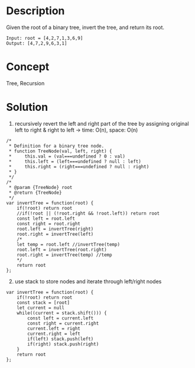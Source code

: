 # Description
Given the root of a binary tree, invert the tree, and return its root.
```
Input: root = [4,2,7,1,3,6,9]
Output: [4,7,2,9,6,3,1]
```
# Concept
Tree, Recursion
# Solution
1. recursively revert the left and right part of the tree by assigning original left to right & right to left -> time: O(n), space: O(n)
```
/*
 * Definition for a binary tree node.
 * function TreeNode(val, left, right) {
 *     this.val = (val===undefined ? 0 : val)
 *     this.left = (left===undefined ? null : left)
 *     this.right = (right===undefined ? null : right)
 * }
 */
/*
 * @param {TreeNode} root
 * @return {TreeNode}
 */
var invertTree = function(root) {
    if(!root) return root 
    //if(!root || (!root.right && !root.left)) return root
    const left = root.left
    const right = root.right
    root.left = invertTree(right)
    root.right = invertTree(left)
    /*
    let temp = root.left //invertTree(temp)
    root.left = invertTree(root.right)
    root.right = invertTree(temp) //temp
    */
    return root
};
```
2. use stack to store nodes and iterate through left/right nodes
```
var invertTree = function(root) {
    if(!root) return root 
    const stack = [root]
    let current = null
    while((current = stack.shift())) {
        const left = current.left
        const right = current.right
        current.left = right
        current.right = left
        if(left) stack.push(left)
        if(right) stack.push(right)
    }
    return root
};
```
